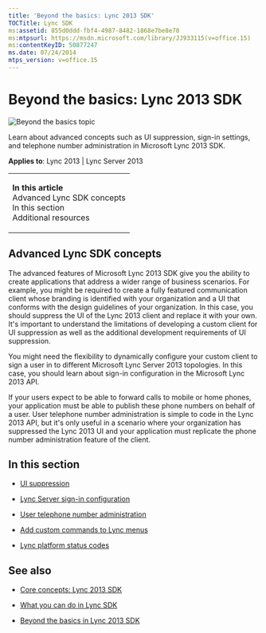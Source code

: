 ```yaml
---
title: 'Beyond the basics: Lync 2013 SDK'
TOCTitle: Lync SDK
ms:assetid: 855d0ddd-fbf4-4987-8482-1868e7be8e78
ms:mtpsurl: https://msdn.microsoft.com/library/JJ933115(v=office.15)
ms:contentKeyID: 50877247
ms.date: 07/24/2014
mtps_version: v=office.15
---
```


# Beyond the basics: Lync 2013 SDK

![Beyond the basics topic](images/JJ937254.mod_icon_beyondbasics_long(Office.15).png "Beyond the basics topic")

Learn about advanced concepts such as UI suppression, sign-in settings, and telephone number administration in Microsoft Lync 2013 SDK.



**Applies to**: Lync 2013 | Lync Server 2013

<table>
<colgroup>
<col style="width: 100%" />
</colgroup>
<tbody>
<tr class="odd">
<td><p><strong>In this article</strong><br />
Advanced Lync SDK concepts<br />
In this section<br />
Additional resources</p></td>
</tr>
</tbody>
</table>

## Advanced Lync SDK concepts

The advanced features of Microsoft Lync 2013 SDK give you the ability to create applications that address a wider range of business scenarios. For example, you might be required to create a fully featured communication client whose branding is identified with your organization and a UI that conforms with the design guidelines of your organization. In this case, you should suppress the UI of the Lync 2013 client and replace it with your own. It's important to understand the limitations of developing a custom client for UI suppression as well as the additional development requirements of UI suppression.

You might need the flexibility to dynamically configure your custom client to sign a user in to different Microsoft Lync Server 2013 topologies. In this case, you should learn about sign-in configuration in the Microsoft Lync 2013 API.

If your users expect to be able to forward calls to mobile or home phones, your application must be able to publish these phone numbers on behalf of a user. User telephone number administration is simple to code in the Lync 2013 API, but it's only useful in a scenario where your organization has suppressed the Lync 2013 UI and your application must replicate the phone number administration feature of the client.

## In this section

  - [UI suppression](ui-suppression.md)

  - [Lync Server sign-in configuration](lync-server-sign-in-configuration.md)

  - [User telephone number administration](user-telephone-number-administration.md)

  - [Add custom commands to Lync menus](add-custom-commands-to-lync-menus.md)

  - [Lync platform status codes](lync-platform-status-codes.md)

## See also

  - [Core concepts: Lync 2013 SDK](core-concepts-lync-2013-sdk.md)

  - [What you can do in Lync SDK](what-you-can-do-in-lync-sdk.md)

  - [Beyond the basics in Lync 2013 SDK](beyond-the-basics-in-lync-2013-sdk.md)

